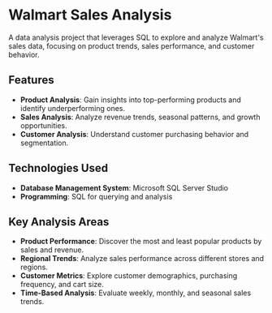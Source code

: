 # Walmart Sales Analysis

A data analysis project that leverages SQL to explore and analyze Walmart's sales data, focusing on product trends, sales performance, and customer behavior.

## Features

- **Product Analysis**: Gain insights into top-performing products and identify underperforming ones.
- **Sales Analysis**: Analyze revenue trends, seasonal patterns, and growth opportunities.
- **Customer Analysis**: Understand customer purchasing behavior and segmentation.

## Technologies Used

- **Database Management System**: Microsoft SQL Server Studio
- **Programming**: SQL for querying and analysis

## Key Analysis Areas

- **Product Performance**: Discover the most and least popular products by sales and revenue.
- **Regional Trends**: Analyze sales performance across different stores and regions.
- **Customer Metrics**: Explore customer demographics, purchasing frequency, and cart size.
- **Time-Based Analysis**: Evaluate weekly, monthly, and seasonal sales trends.

